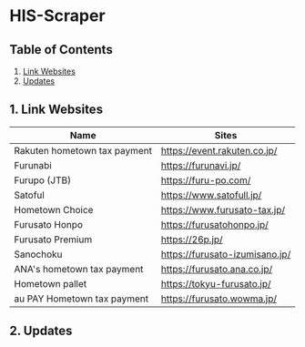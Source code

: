 # HIS-Scraper
## Table of Contents
1. [ Link Websites ](#linkSite)
2. [ Updates ](#updates)

<a name="linkSite"></a>
## 1. Link Websites
|Name           |Sites          |
| ------------- | ------------- |
|Rakuten hometown tax payment|https://event.rakuten.co.jp/|
|Furunabi|https://furunavi.jp/|
|Furupo (JTB)|https://furu-po.com/|
|Satoful|https://www.satofull.jp/|
|Hometown Choice|https://www.furusato-tax.jp/|
|Furusato Honpo|https://furusatohonpo.jp/|
|Furusato Premium|https://26p.jp/|
|Sanochoku|https://furusato-izumisano.jp/||
|ANA's hometown tax payment|https://furusato.ana.co.jp/|
|Hometown pallet|https://tokyu-furusato.jp/|
|au PAY Hometown tax payment|https://furusato.wowma.jp/|



<a name="updates"></a>
## 2. Updates

